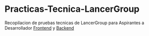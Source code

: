 # Practicas-Tecnica-LancerGroup
Recopilacion de pruebas tecnicas de LancerGroup para Aspirantes a Desarrollador [Frontend](https://github.com/cristian2005/Practicas-Tecnica-LancerGroup/tree/frontend) y [Backend](https://github.com/cristian2005/Practicas-Tecnica-LancerGroup/tree/backend)
